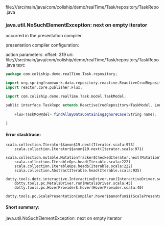 file://<WORKSPACE>/src/main/java/com/coliship/demo/realTime/Task/repository/TaskRepo.java
### java.util.NoSuchElementException: next on empty iterator

occurred in the presentation compiler.

presentation compiler configuration:


action parameters:
offset: 319
uri: file://<WORKSPACE>/src/main/java/com/coliship/demo/realTime/Task/repository/TaskRepo.java
text:
```scala
package com.coliship.demo.realTime.Task.repository;

import org.springframework.data.repository.reactive.ReactiveCrudRepository;
import reactor.core.publisher.Flux;

import com.coliship.demo.realTime.Task.model.TaskModel;

public interface TaskRepo extends ReactiveCrudRepository<TaskModel, Long> {
    
    Flux<TaskMo@@del> findAllByDataContainingIgnoreCase(String name);
    
}

```



#### Error stacktrace:

```
scala.collection.Iterator$$anon$19.next(Iterator.scala:973)
	scala.collection.Iterator$$anon$19.next(Iterator.scala:971)
	scala.collection.mutable.MutationTracker$CheckedIterator.next(MutationTracker.scala:76)
	scala.collection.IterableOps.head(Iterable.scala:222)
	scala.collection.IterableOps.head$(Iterable.scala:222)
	scala.collection.AbstractIterable.head(Iterable.scala:935)
	dotty.tools.dotc.interactive.InteractiveDriver.run(InteractiveDriver.scala:164)
	dotty.tools.pc.MetalsDriver.run(MetalsDriver.scala:45)
	dotty.tools.pc.HoverProvider$.hover(HoverProvider.scala:40)
	dotty.tools.pc.ScalaPresentationCompiler.hover$$anonfun$1(ScalaPresentationCompiler.scala:376)
```
#### Short summary: 

java.util.NoSuchElementException: next on empty iterator